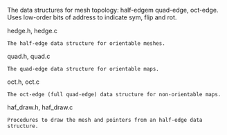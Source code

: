 The data structures for mesh topology: half-edgem quad-edge, oct-edge.
Uses low-order bits of address to indicate sym, flip and rot.

  hedge.h, hedge.c
  
    The half-edge data structure for orientable meshes. 

  quad.h, quad.c
  
    The quad-edge data structure for orientable maps.
    
  oct.h, oct.c 
  
    The oct-edge (full quad-edge) data structure for non-orientable maps.

  haf_draw.h, haf_draw.c 
  
    Procedures to draw the mesh and pointers from an half-edge data structure.